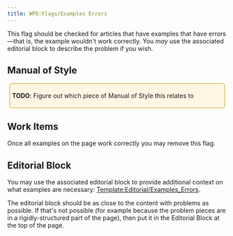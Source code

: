 ```yaml
---
title: WPD:Flags/Examples Errors
---
```

<p>This flag should be checked for articles that have examples that have errors&#8212;that is, the example wouldn't work correctly. You <i>may</i> use the associated editorial block to describe the problem if you wish.
</p>
<h2><span class="mw-headline" id="Manual_of_Style">Manual of Style</span></h2>
<div style="border:1px solid hsl(45, 100%, 40%); padding:5px; margin:5px; background-color:hsl(45, 88%, 94%); border-radius:5px">
<p><b>TODO</b>:  Figure out which piece of Manual of Style this relates to
</p>
</div>
<h2><span class="mw-headline" id="Work_Items">Work Items</span></h2>
<p>Once all examples on the page work correctly you may remove this flag.
</p>
<h2><span class="mw-headline" id="Editorial_Block">Editorial Block</span></h2>
<p>You may use the associated editorial block to provide additional context on what examples are necessary: <a href="/wiki/Template:Editorial/Examples_Errors" title="Template:Editorial/Examples Errors">Template:Editorial/Examples_Errors</a>.
</p><p>The editorial block should be as close to the content with problems as possible. If that's not possible (for example because the problem pieces are in a rigidly-structured part of the page), then put it in the Editorial Block at the top of the page.
</p>
<!-- Saved in parser cache with key wpwiki:pcache:idhash:1335-0!*!0!!*!*!*!esi=1 and timestamp 20150731182440 and revision id 4237
 -->
